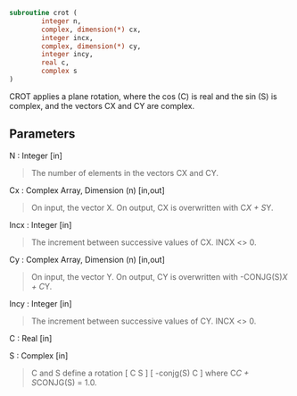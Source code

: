 ```fortran
subroutine crot (
		integer n,
		complex, dimension(*) cx,
		integer incx,
		complex, dimension(*) cy,
		integer incy,
		real c,
		complex s
)
```

 CROT applies a plane rotation, where the cos (C) is real and the
 sin (S) is complex, and the vectors CX and CY are complex.

## Parameters
N : Integer [in]
> The number of elements in the vectors CX and CY.

Cx : Complex Array, Dimension (n) [in,out]
> On input, the vector X.
> On output, CX is overwritten with C*X + S*Y.

Incx : Integer [in]
> The increment between successive values of CX.  INCX <> 0.

Cy : Complex Array, Dimension (n) [in,out]
> On input, the vector Y.
> On output, CY is overwritten with -CONJG(S)*X + C*Y.

Incy : Integer [in]
> The increment between successive values of CY.  INCX <> 0.

C : Real [in]

S : Complex [in]
> C and S define a rotation
> [  C          S  ]
> [ -conjg(S)   C  ]
> where C*C + S*CONJG(S) = 1.0.

